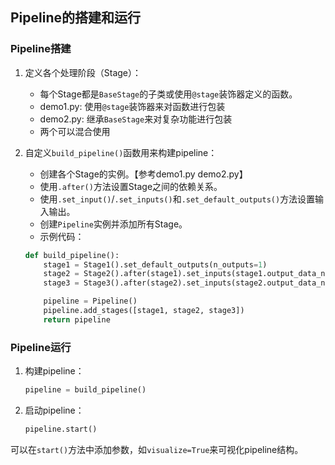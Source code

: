 
## Pipeline的搭建和运行


### Pipeline搭建


1. 定义各个处理阶段（Stage）：

    - 每个Stage都是`BaseStage`的子类或使用`@stage`装饰器定义的函数。
    - demo1.py: 使用`@stage`装饰器来对函数进行包装
    - demo2.py: 继承`BaseStage`来对复杂功能进行包装
    - 两个可以混合使用

2. 自定义`build_pipeline()`函数用来构建pipeline：

    - 创建各个Stage的实例。【参考demo1.py demo2.py】
    - 使用`.after()`方法设置Stage之间的依赖关系。
    - 使用`.set_input()`/`.set_inputs()`和`.set_default_outputs()`方法设置输入输出。
    - 创建`Pipeline`实例并添加所有Stage。
    - 示例代码：
    ```python
    def build_pipeline():
        stage1 = Stage1().set_default_outputs(n_outputs=1)
        stage2 = Stage2().after(stage1).set_inputs(stage1.output_data_names).set_default_outputs(n_outputs=1)
        stage3 = Stage3().after(stage2).set_inputs(stage2.output_data_names)

        pipeline = Pipeline()
        pipeline.add_stages([stage1, stage2, stage3])
        return pipeline
    ```


### Pipeline运行

1. 构建pipeline：
   ```python
   pipeline = build_pipeline()
   ```

2. 启动pipeline：
   ```python
   pipeline.start()
   ```

可以在`start()`方法中添加参数，如`visualize=True`来可视化pipeline结构。
